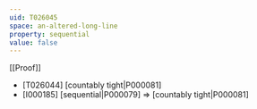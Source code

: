 ```yaml
---
uid: T026045
space: an-altered-long-line
property: sequential
value: false
---
```

[[Proof]]

* [T026044] [countably tight|P000081]
* [I000185] [sequential|P000079] => [countably tight|P000081]

